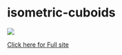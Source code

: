 # isometric-cuboids

<img src="https://rmcfadden.github.io/images/isometric-cubiods-animated-demo.gif">

[Click here for Full site](https://rmcfadden.github.io/Isometric-cuboids/)
